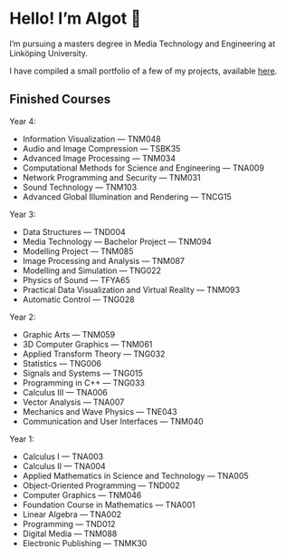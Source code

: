 # Hello! I’m Algot 👾

I’m pursuing a masters degree in Media Technology and Engineering at Linköping University.

I have compiled a small portfolio of a few of my projects, available [here](https://pannacotta98.github.io/).

## Finished Courses
Year 4:
- Information Visualization &mdash; TNM048
- Audio and Image Compression &mdash; TSBK35
- Advanced Image Processing &mdash; TNM034
- Computational Methods for Science and Engineering &mdash; TNA009
- Network Programming and Security &mdash; TNM031
- Sound Technology &mdash; TNM103
- Advanced Global Illumination and Rendering &mdash; TNCG15

Year 3:
- Data Structures &mdash; TND004
- Media Technology &mdash; Bachelor Project &mdash; TNM094
- Modelling Project &mdash; TNM085
- Image Processing and Analysis &mdash; TNM087
- Modelling and Simulation &mdash; TNG022
- Physics of Sound &mdash; TFYA65
- Practical Data Visualization and Virtual Reality &mdash; TNM093
- Automatic Control &mdash; TNG028

Year 2:
- Graphic Arts &mdash; TNM059
- 3D Computer Graphics &mdash; TNM061
- Applied Transform Theory &mdash; TNG032
- Statistics &mdash; TNG006
- Signals and Systems &mdash; TNG015
- Programming in C++ &mdash; TNG033
- Calculus III &mdash; TNA006
- Vector Analysis &mdash; TNA007
- Mechanics and Wave Physics &mdash; TNE043
- Communication and User Interfaces &mdash; TNM040

Year 1:
- Calculus I &mdash; TNA003
- Calculus II &mdash; TNA004
- Applied Mathematics in Science and Technology &mdash; TNA005
- Object-Oriented Programming &mdash; TND002
- Computer Graphics &mdash; TNM046
- Foundation Course in Mathematics &mdash; TNA001
- Linear Algebra &mdash; TNA002
- Programming &mdash; TND012
- Digital Media &mdash; TNM088
- Electronic Publishing &mdash; TNMK30
